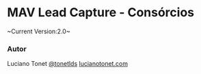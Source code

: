 # MAV Lead Capture - Consórcios
~Current Version:2.0~

### Autor
Luciano Tonet [@tonetlds](https://github.com/tonetlds)
[lucianotonet.com](http://lucianotonet.com)
